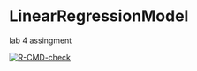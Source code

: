 # LinearRegressionModel
lab 4 assingment

 <!-- badges: start -->
  [![R-CMD-check](https://github.com/ayega233/LinearRegressionModel/actions/workflows/R-CMD-check.yaml/badge.svg)](https://github.com/ayega233/LinearRegressionModel/actions/workflows/R-CMD-check.yaml)
  <!-- badges: end -->
